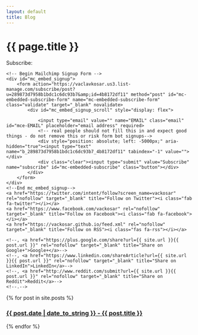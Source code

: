 ```yaml
---
layout: default
title: Blog
---
```

<h1>{{ page.title }}</h1>

<div class="subscribe-page">
    Subscribe:
    
    <!-- Begin Mailchimp Signup Form -->
    <div id="mc_embed_signup">
        <form action="https://vaclavkosar.us3.list-manage.com/subscribe/post?u=289873d7958b1bdc1c6dc93b7&amp;id=4b8172df11" method="post" id="mc-embedded-subscribe-form" name="mc-embedded-subscribe-form" class="validate" target="_blank" novalidate>
            <div id="mc_embed_signup_scroll" style="display: flex">
<!--                <label for="mce-EMAIL">Subscribe</label>-->
                <input type="email" value="" name="EMAIL" class="email" id="mce-EMAIL" placeholder="email address" required>
                <!-- real people should not fill this in and expect good things - do not remove this or risk form bot signups-->
                <div style="position: absolute; left: -5000px;" aria-hidden="true"><input type="text" name="b_289873d7958b1bdc1c6dc93b7_4b8172df11" tabindex="-1" value=""></div>
                <div class="clear"><input type="submit" value="Subscribe" name="subscribe" id="mc-embedded-subscribe" class="button"></div>
            </div>
        </form>
    </div>
    <!--End mc_embed_signup-->
    <a href="https://twitter.com/intent/follow?screen_name=vackosar" rel="nofollow" target="_blank" title="Follow on Twitter"><i class="fab fa-twitter"></i></a>
    <a href="https://www.facebook.com/vackosar" rel="nofollow" target="_blank" title="Follow on Facebook"><i class="fab fa-facebook"></i></a>
    <a href="https://vackosar.github.io/feed.xml" rel="nofollow" target="_blank" title="Follow on RSS"><i class="fas fa-rss"></i></a>
    
    <!--, <a href="https://plus.google.com/share?url={{ site.url }}{{ post.url }}" rel="nofollow" target="_blank" title="Share on Google+">Google+</a>-->
    <!--, <a href="https://www.linkedin.com/shareArticle?url={{ site.url }}{{ post.url }}" rel="nofollow" target="_blank" title="Share on LinkedIn">LinkedIn</a>-->
    <!--, <a href="http://www.reddit.com/submit?url={{ site.url }}{{ post.url }}" rel="nofollow" target="_blank" title="Share on Reddit">Reddit</a>-->
    <!--.-->
</div>

<div class="posts">
  {% for post in site.posts %}
    <a href="{{ post.url }}" title="{{ post.title }}"><h3>{{ post.date | date_to_string }} - {{ post.title }}</h3></a>
  {% endfor %}
</div>
